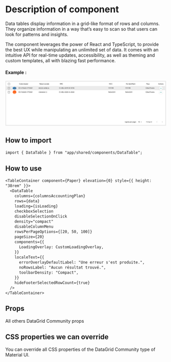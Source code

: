 # Description of component

Data tables display information in a grid-like format of rows and columns. They organize information in a way that’s
easy to scan so that users can look for patterns and insights.

The component leverages the power of React and TypeScript, to provide the best UX while manipulating an unlimited set of
data. It comes with an intuitive API for real-time updates, accessibility, as well as theming and custom templates, all
with blazing fast performance.

#### Example :

![](assets/desc.png)

## How to import

```node
import { DataTable } from "app/shared/components/DataTable";
```

## How to use

```node
<TableContainer component={Paper} elevation={0} style={{ height: "38rem" }}>
  <DataTable
    columns={columnsAccountingPlan}
    rows={data}
    loading={isLoading}
    checkboxSelection
    disableSelectionOnClick
    density="compact"
    disableColumnMenu
    rowsPerPageOptions={[20, 50, 100]}
    pageSize={20}
    components={{
      LoadingOverlay: CustomLoadingOverlay,
    }}
    localeText={{
      errorOverlayDefaultLabel: "Une erreur s'est produite.",
      noRowsLabel: "Aucun résultat trouvé.",
      toolbarDensity: "Compact",
    }}
    hideFooterSelectedRowCount={true}
  />
</TableContainer>
```

## Props

All others DataGrid Community props

## CSS properties we can override

You can override all CSS properties of the DataGrid Community type of Material UI.

